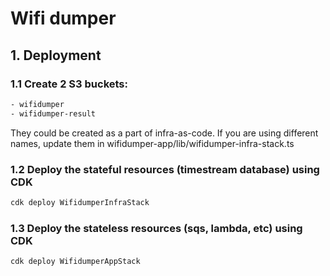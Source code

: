 # Wifi dumper

## 1. Deployment
### 1.1 Create 2 S3 buckets:
```bash
- wifidumper
- wifidumper-result
```
They could be created as a part of infra-as-code. If you are using different names, update them in wifidumper-app/lib/wifidumper-infra-stack.ts

### 1.2 Deploy the stateful resources (timestream database) using CDK
```bash
cdk deploy WifidumperInfraStack 
```

### 1.3 Deploy the stateless resources (sqs, lambda, etc) using CDK
```bash
cdk deploy WifidumperAppStack  
```